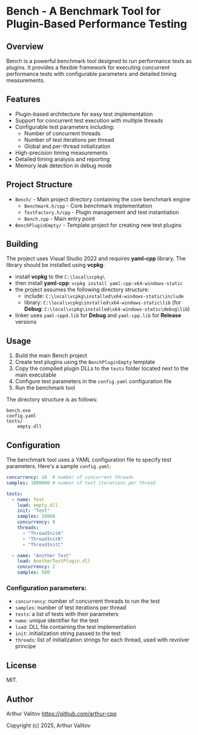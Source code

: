 # Bench - A Benchmark Tool for Plugin-Based Performance Testing

## Overview
Bench is a powerful benchmark tool designed to run performance tests as plugins. It provides a flexible framework for executing concurrent performance tests with configurable parameters and detailed timing measurements.

## Features
- Plugin-based architecture for easy test implementation
- Support for concurrent test execution with multiple threads
- Configurable test parameters including:
  * Number of concurrent threads
  * Number of test iterations per thread
  * Global and per-thread initialization
- High-precision timing measurements
- Detailed timing analysis and reporting
- Memory leak detection in debug mode

## Project Structure
- `Bench/` - Main project directory containing the core benchmark engine
  * `Benchmark.h/cpp` - Core benchmark implementation
  * `TestFactory.h/cpp` - Plugin management and test instantiation
  * `Bench.cpp` - Main entry point
- `BenchPluginEmpty/` - Template project for creating new test plugins

## Building
The project uses Visual Studio 2022 and requires **yaml-cpp** library. The library should be installed using **vcpkg**:

- install **vcpkg** to the `C:\local\vcpkg\`
- then install **yaml-cpp**: `vcpkg install yaml-cpp:x64-windows-static`
- the project assumes the following directory structure:
  * include: `C:\local\vcpkg\installed\x64-windows-static\include`
  * library: `C:\local\vcpkg\installed\x64-windows-static\lib` (for **Debug**: `C:\local\vcpkg\installed\x64-windows-static\debug\lib`)
- linker uses `yaml-cppd.lib` for **Debug** and `yaml-cpp.lib` for **Release** versions


## Usage
1. Build the main Bench project
2. Create test plugins using the `BenchPluginEmpty` template
3. Copy the compiled plugin DLLs to the `tests` folder located next to the main executable
4. Configure test parameters in the `config.yaml` configuration file
5. Run the benchmark tool

The directory structure is as follows:

```plaintext
bench.exe
config.yaml
tests/
    empty.dll
```

## Configuration
The benchmark tool uses a YAML configuration file to specify test parameters. Here's a sample `config.yaml`:

```yaml
concurrency: 16  # number of concurrent threads
samples: 1000000 # number of test iterations per thread

tests:
  - name: Test
    load: empty.dll
    init: "Test"
    samples: 10000
    concurrency: 8
    threads:
      - "ThreadInitA"
      - "ThreadInitB"
      - "ThreadInitC"

  - name: "Another Test"
    load: AnotherTestPlugin.dll
    concurrency: 2
    samples: 500
```

### Configuration parameters:
- `concurrency`: number of concurrent threads to run the test
- `samples`: number of test iterations per thread
- `tests`: a list of tests with their parameters
- `name`: unique identifier for the test
- `load`: DLL file containing the test implementation
- `init`: initialization string passed to the test
- `threads`: list of initialization strings for each thread, used with revolver principe

## License

MIT.

## Author
Arthur Valitov
https://github.com/arthur-cpp

Copyright (c) 2025, Arthur Valitov
